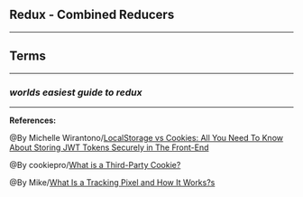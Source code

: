 ## **Redux - Combined Reducers**



-------------------------------------------------------------


## **Terms**


----------------------------------------------

### ***worlds easiest guide to redux***


-----------------------------------------------

**References:**

@By Michelle Wirantono/[LocalStorage vs Cookies: All You Need To Know About Storing JWT Tokens Securely in The Front-End](https://www.codehousegroup.com/insight-and-inspiration/tech-stream/using-redux-and-context-api) 

@By cookiepro/[What is a Third-Party Cookie?](https://www.cookiepro.com/knowledge/what-is-a-third-party-cookie/)

@By Mike/[What Is a Tracking Pixel and How It Works?s](https://whatagraph.com/blog/articles/tracking-pixel)
